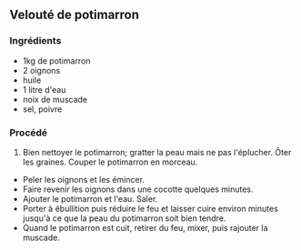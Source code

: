 ## Velouté de potimarron

### Ingrédients

* 1kg de potimarron
* 2 oignons
* huile
* 1 litre d'eau
* noix de muscade
* sel, poivre
### Procédé

1. Bien nettoyer le potimarron; gratter la peau mais ne pas l'éplucher. Ôter les graines. Couper le potimarron en morceau.
- Peler les oignons et les émincer.
- Faire revenir les oignons dans une cocotte quelques minutes.
- Ajouter le potimarron et l'eau. Saler.
- Porter à ébullition puis réduire le feu et laisser cuire environ  minutes jusqu'à ce que la peau du potimarron soit bien tendre.
- Quand le potimarron est cuit, retirer du feu, mixer, puis rajouter la muscade.
